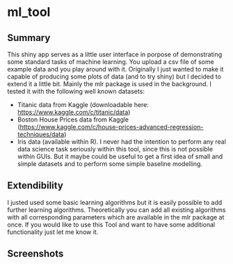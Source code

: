 # ml_tool

## Summary
This shiny app serves as a little user interface in porpose of demonstrating some standard tasks of machine learning. You upload a csv file of some example data and you play around with it. Originally I just wanted to make it capable of producing some plots of data (and to try shiny) but I decided to extend it a little bit. Mainly the mlr package is used in the background. I tested it with the following well known datasets: 
* Titanic data from Kaggle (downloadable here: https://www.kaggle.com/c/titanic/data)
* Boston House Prices data from Kaggle (https://www.kaggle.com/c/house-prices-advanced-regression-techniques/data)
* Iris data (available within R). 
I never had the intention to perform any real data science task seriously within this tool, since this is not possible within GUIs. But it maybe could be useful to get a first idea of small and simple datasets and to perform some simple baseline modelling.

## Extendibility
I justed used some basic learning algorithms but it is easily possible to add further learning algorithms. Theoretically you can add all existing algorithms with all corresponding parameters which are available in the mlr package at once. If you would like to use this Tool and want to have some additional functionality just let me know it. 

## Screenshots
